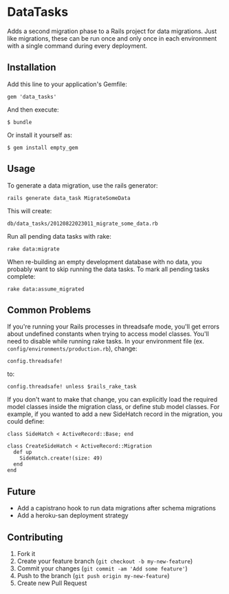 # DataTasks

Adds a second migration phase to a Rails project for data migrations. Just
like migrations, these can be run once and only once in each environment
with a single command during every deployment.

## Installation

Add this line to your application's Gemfile:

    gem 'data_tasks'

And then execute:

    $ bundle

Or install it yourself as:

    $ gem install empty_gem

## Usage

To generate a data migration, use the rails generator:

    rails generate data_task MigrateSomeData

This will create:

    db/data_tasks/20120822023011_migrate_some_data.rb

Run all pending data tasks with rake:

    rake data:migrate

When re-building an empty development database with no data, you probably want to skip running the data tasks. To mark
all pending tasks complete:

    rake data:assume_migrated

## Common Problems

If you're running your Rails processes in threadsafe mode, you'll get errors about undefined
constants when trying to access model classes. You'll need to disable while running
rake tasks. In your environment file (ex. `config/environments/production.rb`), change:

    config.threadsafe!

to:

    config.threadsafe! unless $rails_rake_task

If you don't want to make that change, you can explicitly load the required model classes
inside the migration class, or define stub model classes. For example, if you wanted to
add a new SideHatch record in the migration, you could define:

    class SideHatch < ActiveRecord::Base; end

    class CreateSideHatch < ActiveRecord::Migration
      def up
        SideHatch.create!(size: 49)
      end
    end

## Future

 * Add a capistrano hook to run data migrations after schema migrations
 * Add a heroku-san deployment strategy

## Contributing

1. Fork it
2. Create your feature branch (`git checkout -b my-new-feature`)
3. Commit your changes (`git commit -am 'Add some feature'`)
4. Push to the branch (`git push origin my-new-feature`)
5. Create new Pull Request

